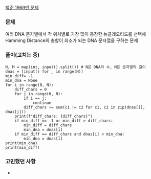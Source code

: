 [백준 1969번 문제](https://www.acmicpc.net/problem/1969)

### 문제
여러 DNA 문자열에서 각 위치별로 가장 많이 등장한 뉴클레오티드를 선택해 Hamming Distance의 총합이 최소가 되는 DNA 문자열을 구하는 문제

### 풀이(고치는 중)
```
N, M = map(int, input().split()) # N은 DNA의 수, M은 문자열의 길이
dnas = [input() for _ in range(N)]
min_diff= -1
min_dna = None
for i in range(0, N):
    diff_chars = 0
    for j in range(0, N):
        if i == j:
            continue
        diff_chars += sum(c1 != c2 for c1, c2 in zip(dnas[i], dnas[j]))
    print(f"diff_chars: {diff_chars}")
    if min_diff == -1 or min_diff > diff_chars:
        min_diff = diff_chars
        min_dna = dnas[i]
    if min_diff == diff_chars and dnas[i] < min_dna:
        min_dna = dnas[i]
print(min_dna)
print(min_diff)
```

### 고민했던 사항
- 
